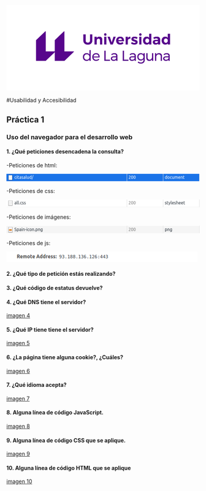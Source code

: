 
![ULL](imagenes/Logo_Universidad_LaLaguna.png)

#Usabilidad y Accesibilidad 

## Práctica 1 

### Uso del navegador para el desarrollo web



#### 1. ¿Qué peticiones desencadena la consulta?
-Peticiones de html:

![imagen 1](imagenes/Imagen1.png)

-Peticiones de css:

![imagen 2](imagenes/Imagen2.png)

-Peticiones de imágenes:

![imagen 3](imagenes/Imagen3.png)

-Peticiones de js:

![imagen 4](imagenes/Imagen4.png)


#### 2. ¿Qué tipo de petición estás realizando?




#### 3. ¿Qué código de estatus devuelve?




#### 4. ¿Qué DNS tiene el servidor?

[imagen 4]()


#### 5. ¿Qué IP tiene tiene el servidor?

[imagen 5]()


#### 6. ¿La página tiene alguna cookie?, ¿Cuáles?

[imagen 6]()


#### 7. ¿Qué idioma acepta?

[imagen 7]()


#### 8. Alguna línea de código JavaScript.

[imagen 8]()


#### 9. Alguna línea de código CSS que se aplique.

[imagen 9]()


#### 10. Alguna línea de código HTML que se aplique

[imagen 10]()





